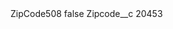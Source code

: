 <?xml version="1.0" encoding="UTF-8"?>
<CustomMetadata xmlns="http://soap.sforce.com/2006/04/metadata" xmlns:xsi="http://www.w3.org/2001/XMLSchema-instance" xmlns:xsd="http://www.w3.org/2001/XMLSchema">
    <label>ZipCode508</label>
    <protected>false</protected>
    <values>
        <field>Zipcode__c</field>
        <value xsi:type="xsd:string">20453</value>
    </values>
</CustomMetadata>
